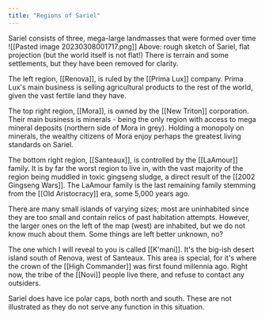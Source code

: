 ```yaml
---
title: "Regions of Sariel"
---
```

Sariel consists of three, mega-large landmasses that were formed over time
![[Pasted image 20230308001717.png]]
Above: rough sketch of Sariel, flat projection (but the world itself is not flat!)
There is terrain and some settlements, but they have been removed for clarity.

The left region, [[Renova]], is ruled by the [[Prima Lux]] company. Prima Lux's main business is selling agricultural products to the rest of the world, given the vast fertile land they have. 

The top right region, [[Mora]], is owned by the [[New Triton]] corporation. Their main business is minerals - being the only region with access to mega mineral deposits (northern side of Mora in grey). Holding a monopoly on minerals, the wealthy citizens of Mora enjoy perhaps the greatest living standards on Sariel. 

The bottom right region, [[Santeaux]], is controlled by the [[LaAmour]] family. It is by far the worst region to live in, with the vast majority of the region being muddled in toxic gingseng sludge, a direct result of the [[2002 Gingseng Wars]]. The LaAmour family is the last remaining family stemming from the [[Old Aristocracy]] era, some 5,000 years ago. 

There are many small islands of varying sizes; most are uninhabited since they are too small and contain relics of past habitation attempts. However, the larger ones on the left of the map (west) are inhabited, but we do not know much about them. Some things are left better unknown, no? 

The one which I will reveal to you is called [[K'mani]]. It's the big-ish desert island south of Renova, west of Santeaux. This area is special, for it's where the crown of the [[High Commander]] was first found millennia ago. Right now, the tribe of the [[Novi]] people live there, and refuse to contact any outsiders.

Sariel does have ice polar caps, both north and south. These are not illustrated as they do not serve any function in this situation. 
